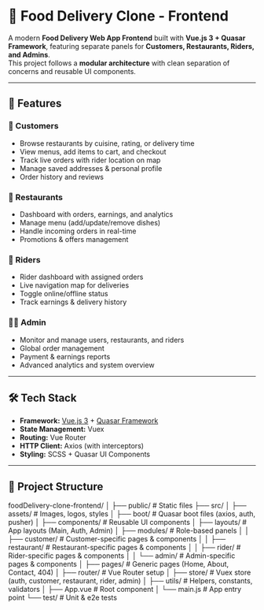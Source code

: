 # 🍔 Food Delivery Clone - Frontend

A modern **Food Delivery Web App Frontend** built with **Vue.js 3 + Quasar Framework**, featuring separate panels for **Customers, Restaurants, Riders, and Admins**.  
This project follows a **modular architecture** with clean separation of concerns and reusable UI components.

---

## 🚀 Features

### 👥 Customers
- Browse restaurants by cuisine, rating, or delivery time
- View menus, add items to cart, and checkout
- Track live orders with rider location on map
- Manage saved addresses & personal profile
- Order history and reviews

### 🏪 Restaurants
- Dashboard with orders, earnings, and analytics
- Manage menu (add/update/remove dishes)
- Handle incoming orders in real-time
- Promotions & offers management

### 🚴 Riders
- Rider dashboard with assigned orders
- Live navigation map for deliveries
- Toggle online/offline status
- Track earnings & delivery history

### 👨‍💼 Admin
- Monitor and manage users, restaurants, and riders
- Global order management
- Payment & earnings reports
- Advanced analytics and system overview

---

## 🛠️ Tech Stack

- **Framework:** [Vue.js 3](https://vuejs.org/) + [Quasar Framework](https://quasar.dev/)  
- **State Management:** Vuex  
- **Routing:** Vue Router  
- **HTTP Client:** Axios (with interceptors)  
- **Styling:** SCSS + Quasar UI Components  

---

## 📂 Project Structure
foodDelivery-clone-frontend/
│
├── public/ # Static files
├── src/
│ ├── assets/ # Images, logos, styles
│ ├── boot/ # Quasar boot files (axios, auth, pusher)
│ ├── components/ # Reusable UI components
│ ├── layouts/ # App layouts (Main, Auth, Admin)
│ ├── modules/ # Role-based panels
│ │ ├── customer/ # Customer-specific pages & components
│ │ ├── restaurant/ # Restaurant-specific pages & components
│ │ ├── rider/ # Rider-specific pages & components
│ │ └── admin/ # Admin-specific pages & components
│ ├── pages/ # Generic pages (Home, About, Contact, 404)
│ ├── router/ # Vue Router setup
│ ├── store/ # Vuex store (auth, customer, restaurant, rider, admin)
│ ├── utils/ # Helpers, constants, validators
│ ├── App.vue # Root component
│ └── main.js # App entry point
└── test/ # Unit & e2e tests


